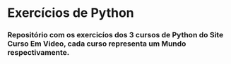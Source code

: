 # Exercícios de Python
<h3>Repositório com os exercicíos dos 3 cursos de Python do Site Curso Em Video, cada curso representa um Mundo respectivamente.</h3>
